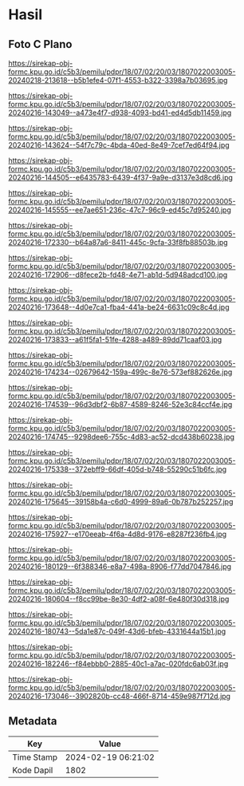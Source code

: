# Hasil

## Foto C Plano

https://sirekap-obj-formc.kpu.go.id/c5b3/pemilu/pdpr/18/07/02/20/03/1807022003005-20240218-213618--b5b1efe4-07f1-4553-b322-3398a7b03695.jpg

https://sirekap-obj-formc.kpu.go.id/c5b3/pemilu/pdpr/18/07/02/20/03/1807022003005-20240216-143049--a473e4f7-d938-4093-bd41-ed4d5db11459.jpg

https://sirekap-obj-formc.kpu.go.id/c5b3/pemilu/pdpr/18/07/02/20/03/1807022003005-20240216-143624--54f7c79c-4bda-40ed-8e49-7cef7ed64f94.jpg

https://sirekap-obj-formc.kpu.go.id/c5b3/pemilu/pdpr/18/07/02/20/03/1807022003005-20240216-144505--e6435783-6439-4f37-9a9e-d3137e3d8cd6.jpg

https://sirekap-obj-formc.kpu.go.id/c5b3/pemilu/pdpr/18/07/02/20/03/1807022003005-20240216-145555--ee7ae651-236c-47c7-96c9-ed45c7d95240.jpg

https://sirekap-obj-formc.kpu.go.id/c5b3/pemilu/pdpr/18/07/02/20/03/1807022003005-20240216-172330--b64a87a6-8411-445c-9cfa-33f8fb88503b.jpg

https://sirekap-obj-formc.kpu.go.id/c5b3/pemilu/pdpr/18/07/02/20/03/1807022003005-20240216-172906--d8fece2b-fd48-4e71-ab1d-5d948adcd100.jpg

https://sirekap-obj-formc.kpu.go.id/c5b3/pemilu/pdpr/18/07/02/20/03/1807022003005-20240216-173648--4d0e7ca1-fba4-441a-be24-6631c09c8c4d.jpg

https://sirekap-obj-formc.kpu.go.id/c5b3/pemilu/pdpr/18/07/02/20/03/1807022003005-20240216-173833--a61f5fa1-51fe-4288-a489-89dd71caaf03.jpg

https://sirekap-obj-formc.kpu.go.id/c5b3/pemilu/pdpr/18/07/02/20/03/1807022003005-20240216-174234--02679642-159a-499c-8e76-573ef882626e.jpg

https://sirekap-obj-formc.kpu.go.id/c5b3/pemilu/pdpr/18/07/02/20/03/1807022003005-20240216-174539--96d3dbf2-6b87-4589-8246-52e3c84ccf4e.jpg

https://sirekap-obj-formc.kpu.go.id/c5b3/pemilu/pdpr/18/07/02/20/03/1807022003005-20240216-174745--9298dee6-755c-4d83-ac52-dcd438b60238.jpg

https://sirekap-obj-formc.kpu.go.id/c5b3/pemilu/pdpr/18/07/02/20/03/1807022003005-20240216-175338--372ebff9-66df-405d-b748-55290c51b6fc.jpg

https://sirekap-obj-formc.kpu.go.id/c5b3/pemilu/pdpr/18/07/02/20/03/1807022003005-20240216-175645--39158b4a-c6d0-4999-89a6-0b787b252257.jpg

https://sirekap-obj-formc.kpu.go.id/c5b3/pemilu/pdpr/18/07/02/20/03/1807022003005-20240216-175927--e170eeab-4f6a-4d8d-9176-e8287f236fb4.jpg

https://sirekap-obj-formc.kpu.go.id/c5b3/pemilu/pdpr/18/07/02/20/03/1807022003005-20240216-180129--6f388346-e8a7-498a-8906-f77dd7047846.jpg

https://sirekap-obj-formc.kpu.go.id/c5b3/pemilu/pdpr/18/07/02/20/03/1807022003005-20240216-180604--f8cc99be-8e30-4df2-a08f-6e480f30d318.jpg

https://sirekap-obj-formc.kpu.go.id/c5b3/pemilu/pdpr/18/07/02/20/03/1807022003005-20240216-180743--5da1e87c-049f-43d6-bfeb-4331644a15b1.jpg

https://sirekap-obj-formc.kpu.go.id/c5b3/pemilu/pdpr/18/07/02/20/03/1807022003005-20240216-182246--f84ebbb0-2885-40c1-a7ac-020fdc6ab03f.jpg

https://sirekap-obj-formc.kpu.go.id/c5b3/pemilu/pdpr/18/07/02/20/03/1807022003005-20240216-173046--3902820b-cc48-466f-8714-459e987f712d.jpg


## Metadata

| Key        | Value               |
| ---------- | ------------------- |
| Time Stamp | 2024-02-19 06:21:02 |
| Kode Dapil | 1802                |



